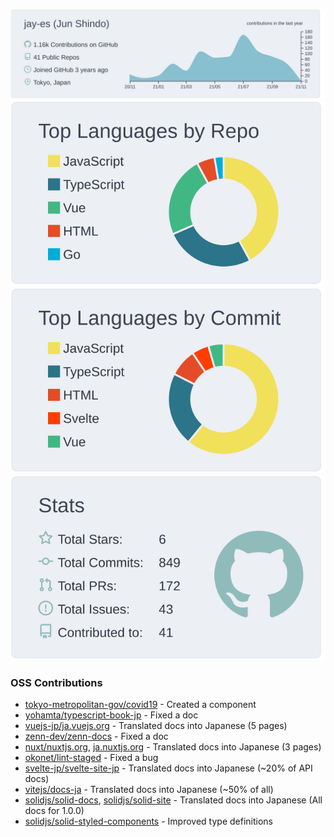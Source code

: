 <!--
### Hi there 👋
-->

[![](https://raw.githubusercontent.com/jay-es/jay-es/main/profile-summary-card-output/nord_bright/0-profile-details.svg)](https://github.com/vn7n24fzkq/github-profile-summary-cards)
[![](https://raw.githubusercontent.com/jay-es/jay-es/main/profile-summary-card-output/nord_bright/1-repos-per-language.svg)](https://github.com/vn7n24fzkq/github-profile-summary-cards)
[![](https://raw.githubusercontent.com/jay-es/jay-es/main/profile-summary-card-output/nord_bright/2-most-commit-language.svg)](https://github.com/vn7n24fzkq/github-profile-summary-cards)
[![](https://raw.githubusercontent.com/jay-es/jay-es/main/profile-summary-card-output/nord_bright/3-stats.svg)](https://github.com/vn7n24fzkq/github-profile-summary-cards)

### OSS Contributions
- [tokyo-metropolitan-gov/covid19](https://github.com/tokyo-metropolitan-gov/covid19) -
  Created a component
- [yohamta/typescript-book-jp](https://github.com/yohamta/typescript-book-jp) -
  Fixed a doc
- [vuejs-jp/ja.vuejs.org](https://github.com/vuejs-jp/ja.vuejs.org) -
  Translated docs into Japanese (5 pages)
- [zenn-dev/zenn-docs](https://github.com/zenn-dev/zenn-docs) -
  Fixed a doc
- [nuxt/nuxtjs.org](https://github.com/nuxt/nuxtjs.org), [ja.nuxtjs.org](https://github.com/vuejs-jp/ja.nuxtjs.org) -
  Translated docs into Japanese (3 pages)
- [okonet/lint-staged](https://github.com/) -
  Fixed a bug
- [svelte-jp/svelte-site-jp](https://github.com/svelte-jp/svelte-site-jp) -
  Translated docs into Japanese (~20% of API docs)
- [vitejs/docs-ja](https://github.com/vitejs/docs-ja) -
  Translated docs into Japanese (~50% of all)
- [solidjs/solid-docs](https://github.com/solidjs/solid-docs), [solidjs/solid-site](https://github.com/solidjs/solid-site) -
  Translated docs into Japanese (All docs for 1.0.0)
- [solidjs/solid-styled-components](https://github.com/solidjs/solid-styled-components) -
  Improved type definitions

<!--
**jay-es/jay-es** is a ✨ _special_ ✨ repository because its `README.md` (this file) appears on your GitHub profile.

Here are some ideas to get you started:

- 🔭 I’m currently working on ...
- 🌱 I’m currently learning ...
- 👯 I’m looking to collaborate on ...
- 🤔 I’m looking for help with ...
- 💬 Ask me about ...
- 📫 How to reach me: ...
- 😄 Pronouns: ...
- ⚡ Fun fact: ...
-->
